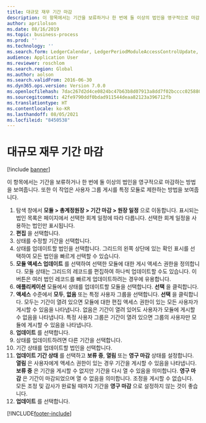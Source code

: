 ```yaml
---
title: 대규모 재무 기간 마감
description: 이 항목에서는 기간을 보류하거나 한 번에 둘 이상의 법인을 영구적으로 마감하는 방법을 보여줍니다.
author: aprilolson
ms.date: 08/16/2019
ms.topic: business-process
ms.prod: ''
ms.technology: ''
ms.search.form: LedgerCalendar, LedgerPeriodModuleAccessControlUpdate, SysLookupPicklist, LedgerFiscalCalendarPeriodStatus
audience: Application User
ms.reviewer: roschlom
ms.search.region: Global
ms.author: aolson
ms.search.validFrom: 2016-06-30
ms.dyn365.ops.version: Version 7.0.0
ms.openlocfilehash: 7dac267d2d4ce0824bc47b63b8d07913a8dd7f02bcccc025880701cb4d0bdd3d
ms.sourcegitcommit: 42fe9790ddf0bdad911544deaa82123a396712fb
ms.translationtype: HT
ms.contentlocale: ko-KR
ms.lasthandoff: 08/05/2021
ms.locfileid: "8450538"
---
```

# <a name="mass-financial-period-close"></a>대규모 재무 기간 마감

[!include [banner](../../includes/banner.md)]

이 항목에서는 기간을 보류하거나 한 번에 둘 이상의 법인을 영구적으로 마감하는 방법을 보여줍니다. 또한 이 작업은 사용자 그룹 게시를 특정 모듈로 제한하는 방법을 보여줍니다.

1. 탐색 창에서 **모듈 > 총계정원장 > 기간 마감 > 원장 일정** 으로 이동합니다. 표시되는 법인 목록은 페이지에서 선택한 회계 일정에 따라 다릅니다. 선택한 회계 일정을 사용하는 법인만 표시됩니다.
2. **편집** 을 선택합니다.
3. 상태를 수정할 기간을 선택합니다.
4. 상태를 업데이트할 법인을 선택합니다. 그리드의 왼쪽 상단에 있는 확인 표시를 선택하여 모든 법인을 빠르게 선택할 수 있습니다.  
5. **모듈 액세스 업데이트** 를 선택하여 선택한 모듈에 대한 게시 액세스 권한을 정의합니다. 모듈 상태는 그리드의 레코드를 편집하여 하나씩 업데이트할 수도 있습니다. 이 버튼은 여러 법인 레코드를 빠르게 업데이트하려는 경우에 유용합니다.  
6. **애플리케이션** 모듈에서 상태를 업데이트할 모듈을 선택합니다. **선택** 을 클릭합니다.
7. **액세스** 수준에서 **모두**, **없음** 또는 특정 사용자 그룹을 선택합니다. **선택** 을 클릭합니다. 모두는 기간이 열려 있으면 모듈에 대한 편집 액세스 권한이 있는 모든 사용자가 게시할 수 있음을 나타냅니다. 없음은 기간이 열려 있어도 사용자가 모듈에 게시할 수 없음을 나타냅니다. 특정 사용자 그룹은 기간이 열려 있으면 그룹의 사용자만 모듈에 게시할 수 있음을 나타냅니다.  
8. **업데이트** 를 선택합니다.
9. 상태를 업데이트하려면 다른 기간을 선택합니다.
10. 기간 상태를 업데이트할 법인을 선택합니다.
11. **업데이트 기간 상태** 를 선택하고 **보류 중**, **열림** 또는 **영구 마감** 상태를 설정합니다. **열림** 은 사용자에게 액세스 권한이 있는 경우 기간을 게시할 수 있음을 나타냅니다. **보류 중** 은 기간을 게시할 수 없지만 기간을 다시 열 수 있음을 의미합니다. **영구 마감** 은 기간이 마감되었으며 열 수 없음을 의미합니다. 조정을 게시할 수 없습니다. 모든 조정 및 감사가 완료될 때까지 기간을 **영구 마감** 으로 설정하지 않는 것이 좋습니다.  
12. **업데이트** 를 선택합니다.



[!INCLUDE[footer-include](../../../includes/footer-banner.md)]